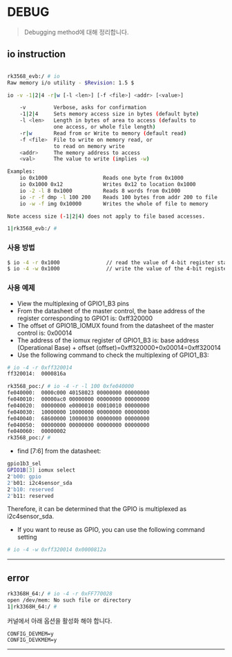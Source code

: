 # DEBUG
> Debugging method에 대해 정리합니다.

## io instruction

```bash

rk3568_evb:/ # io
Raw memory i/o utility - $Revision: 1.5 $

io -v -1|2|4 -r|w [-l <len>] [-f <file>] <addr> [<value>]

    -v         Verbose, asks for confirmation
    -1|2|4     Sets memory access size in bytes (default byte)
    -l <len>   Length in bytes of area to access (defaults to
               one access, or whole file length)
    -r|w       Read from or Write to memory (default read)
    -f <file>  File to write on memory read, or
               to read on memory write
    <addr>     The memory address to access
    <val>      The value to write (implies -w)

Examples:
    io 0x1000                  Reads one byte from 0x1000
    io 0x1000 0x12             Writes 0x12 to location 0x1000
    io -2 -l 8 0x1000          Reads 8 words from 0x1000
    io -r -f dmp -l 100 200    Reads 100 bytes from addr 200 to file
    io -w -f img 0x10000       Writes the whole of file to memory

Note access size (-1|2|4) does not apply to file based accesses.

1|rk3568_evb:/ #

```

### 사용 방법

```bash
$ io -4 -r 0x1000				// read the value of 4-bit register starting from 0x1000
$ io -4 -w 0x1000				// write the value of the 4-bit register from 0x1000
```

### 사용 예제
 -  View the multiplexing of GPIO1_B3 pins  
 -  From the datasheet of the master control, the base address of the register corresponding to GPIO1 is: 0xff320000  
 -  The offset of GPIO1B_IOMUX found from the datasheet of the master control is: 0x00014  
 -  The address of the iomux register of GPIO1_B3 is: base address (Operational Base) + offset (offset)=0xff320000+0x00014=0xff320014  
 -  Use the following command to check the multiplexing of GPIO1_B3:  
```bash
# io -4 -r 0xff320014
ff320014:  0000816a

rk3568_poc:/ # io -4 -r -l 100 0xfe040000
fe040000:  0000c000 40158023 00000000 00000000
fe040010:  00000ac0 00000000 00000000 00000000
fe040020:  00000000 e0000010 00010010 00000000
fe040030:  10000000 10000000 00000000 00000000
fe040040:  68600000 10000030 00000000 00000000
fe040050:  00000000 00000000 00000000 00000000
fe040060:  00000002
rk3568_poc:/ #

```

 -  find [7:6] from the datasheet:
```bash
gpio1b3_sel
GPIO1B[3] iomux select
2'b00: gpio
2'b01: i2c4sensor_sda
2'b10: reserved
2'b11: reserved
```

Therefore, it can be determined that the GPIO is multiplexed as i2c4sensor_sda.

 -  If you want to reuse as GPIO, you can use the following command setting
```bash
# io -4 -w 0xff320014 0x0000812a
```



---


## error

```bash
rk3368H_64:/ # io -4 -r 0xFF770028                                                                                                      
open /dev/mem: No such file or directory
1|rk3368H_64:/ #
```
커널에서 아래 옵션을 활성화 해야 합니다.

```
CONFIG_DEVMEM=y
CONFIG_DEVKMEM=y
```

---
